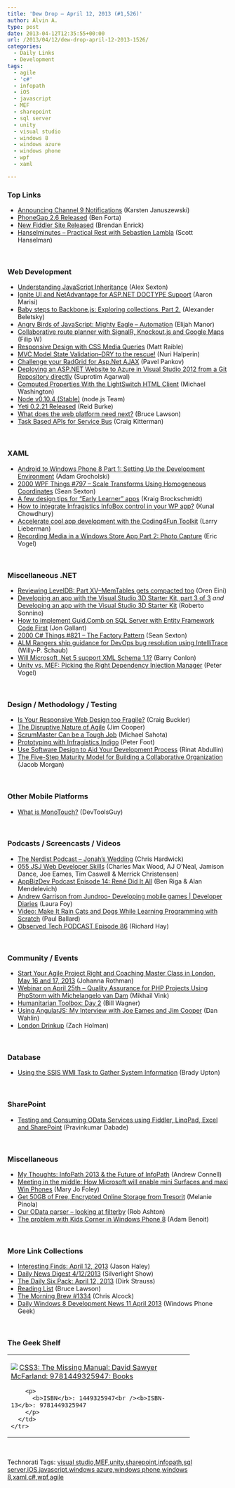 ```yaml
---
title: 'Dew Drop – April 12, 2013 (#1,526)'
author: Alvin A.
type: post
date: 2013-04-12T12:35:55+00:00
url: /2013/04/12/dew-drop-april-12-2013-1526/
categories:
  - Daily Links
  - Development
tags:
  - agile
  - 'c#'
  - infopath
  - iOS
  - javascript
  - MEF
  - sharepoint
  - sql server
  - unity
  - visual studio
  - windows 8
  - windows azure
  - windows phone
  - wpf
  - xaml

---
```

### <a name="top"></a>Top Links

  * <a href="http://channel9.msdn.com/Blogs/C9Team/Announcing-Channel-9-Notifications" target="_blank">Announcing Channel 9 Notifications</a> (Karsten Januszewski)
  * <a href="http://feeds.dzone.com/~r/zones/css/~3/erNe2qRHSEs/phonegap-26-released" target="_blank">PhoneGap 2.6 Released</a> (Ben Forta)
  * <a href="http://feedproxy.google.com/~r/BrendanEnrick/~3/okX94-bs-gA/post.aspx" target="_blank">New Fiddler Site Released</a> (Brendan Enrick)
  * <a href="http://feedproxy.google.com/~r/HanselminutesCompleteMP3/~3/wejSW_lUpxA/default.aspx" target="_blank">Hanselminutes &#8211; Practical Rest with Sebastien Lambla</a> (Scott Hanselman)

&#160;

### <a name="web"></a>Web Development

  * <a href="http://feedproxy.google.com/~r/AlexSexton/~3/5tjB6304ULA/" target="_blank">Understanding JavaScript Inheritance</a> (Alex Sexton)
  * <a href="http://www.infragistics.com/community/blogs/engineering/archive/2013/04/11/ignite-ui-and-netadvantage-for-asp-net-doctype-support.aspx" target="_blank">Ignite UI and NetAdvantage for ASP.NET DOCTYPE Support</a> (Aaron Marisi)
  * <a href="http://feeds.dzone.com/~r/zones/css/~3/GjSg4f1ctEs/baby-steps-backbonejs-0" target="_blank">Baby steps to Backbone.js: Exploring collections. Part 2.</a> (Alexander Beletsky)
  * <a href="http://www.elijahmanor.com/2013/04/angry-birds-of-javascript-mighty-eagle.html" target="_blank">Angry Birds of JavaScript: Mighty Eagle &#8211; Automation</a> (Elijah Manor)
  * <a href="http://www.strathweb.com/2013/04/collaborative-route-planner-with-signalr-knockout-js-and-google-maps/" target="_blank">Collaborative route planner with SignalR, Knockout.js and Google Maps</a> (Filip W)
  * <a href="http://feeds.dzone.com/~r/zones/css/~3/PonBZx_V0Ik/responsive-design-css-media" target="_blank">Responsive Design with CSS Media Queries</a> (Matt Raible)
  * <a href="http://feedproxy.google.com/~r/geekswithblogs/~3/iU1YBqcwKdQ/mvc-model-state-validationndashdry-to-the-rescue.aspx" target="_blank">MVC Model State Validation–DRY to the rescue!</a> (Nuri Halperin)
  * <a href="http://feedproxy.google.com/~r/TestStudio/~3/uzngqKB6o-8/Challenge-your-RadGrid-for-Asp-Net-AJAX.aspx" target="_blank">Challenge your RadGrid for Asp.Net AJAX</a> (Pavel Pankov)
  * <a href="http://feedproxy.google.com/~r/netCurryRecentArticles/~3/WHeJC4SNi98/ShowArticle.aspx" target="_blank">Deploying an ASP.NET Website to Azure in Visual Studio 2012 from a Git Repository directly</a> (Suprotim Agarwal)
  * <a href="http://lightswitchhelpwebsite.com/Blog/tabid/61/EntryId/185/Computed-Properties-With-the-LightSwitch-HTML-Client.aspx" target="_blank">Computed Properties With the LightSwitch HTML Client</a> (Michael Washington)
  * <a href="http://blog.nodejs.org/2013/04/11/node-v0-10-4-stable/" target="_blank">Node v0.10.4 (Stable)</a> (node.js Team)
  * <a href="http://feeds.yuiblog.com/~r/YahooUserInterfaceBlog/~3/MM_fB3rpCOc/" target="_blank">Yeti 0.2.21 Released</a> (Reid Burke)
  * <a href="http://www.brucelawson.co.uk/2013/what-does-the-web-platform-need-next/" target="_blank">What does the web platform need next?</a> (Bruce Lawson)
  * <a href="http://blogs.msdn.com/b/windowsazure/archive/2013/04/11/task-based-apis-for-service-bus.aspx" target="_blank">Task Based APIs for Service Bus</a> (Craig Kitterman)

&#160;

### <a name="silverlight"></a>XAML

  * <a href="http://mobile.dzone.com/articles/android-windows-phone-8-part-1" target="_blank">Android to Windows Phone 8 Part 1: Setting Up the Development Environment</a> (Adam Grocholski)
  * <a href="http://wpf.2000things.com/2013/04/12/797-scale-transforms-using-homogeneous-coordinates/" target="_blank">2000 WPF Things #797 – Scale Transforms Using Homogeneous Coordinates</a> (Sean Sexton)
  * <a href="http://kraigbrockschmidt.com/blog/?p=714" target="_blank">A few design tips for “Early Learner” apps</a> (Kraig Brockschmidt)
  * <a href="http://feedproxy.google.com/~r/kunal2383/~3/-PCZBW8VDWE/infragistics-xaminfobox-for-wpdev.html" target="_blank">How to integrate Infragistics InfoBox control in your WP app?</a> (Kunal Chowdhury)
  * <a href="http://blogs.windows.com/windows_phone/b/wpdev/archive/2013/04/11/accelerate-cool-app-development-with-the-coding-4-fun-toolkit.aspx" target="_blank">Accelerate cool app development with the Coding4Fun Toolkit</a> (Larry Lieberman)
  * <a href="http://visualstudiomagazine.com/articles/2013/04/11/recording-media-in-a-windows-store-app.aspx" target="_blank">Recording Media in a Windows Store App Part 2: Photo Capture</a> (Eric Vogel)

&#160;

### <a name="dotnet"></a>Miscellaneous .NET

  * <a href="http://feedproxy.google.com/~r/AyendeRahien/~3/nE3wslLAc68/reviewing-leveldb-part-xv-memtables-gets-compacted-too" target="_blank">Reviewing LevelDB: Part XV–MemTables gets compacted too</a> (Oren Eini)
  * <a href="http://blogs.msdn.com/b/vcblog/archive/2013/04/11/developing-an-app-with-the-visual-studio-3d-starter-kit-part-3-of-3.aspx" target="_blank">Developing an app with the Visual Studio 3D Starter Kit, part 3 of 3</a> _and_ <a href="http://channel9.msdn.com/posts/VS-3D-Starter-Kit-Dice-Roller" target="_blank">Developing an app with the Visual Studio 3D Starter Kit</a> (Roberto Sonnino)
  * <a href="http://feedproxy.google.com/~r/jongallant/~3/uZA9eNuKJiw/guid-comb-ef-code-first.html" target="_blank">How to implement Guid.Comb on SQL Server with Entity Framework Code First</a> (Jon Gallant)
  * <a href="http://csharp.2000things.com/2013/04/12/821-the-factory-pattern/" target="_blank">2000 C# Things #821 – The Factory Pattern</a> (Sean Sexton)
  * <a href="http://blogs.msdn.com/b/visualstudioalm/archive/2013/04/12/alm-rangers-ship-guidance-for-devops-bug-resolution-using-intellitrace.aspx" target="_blank">ALM Rangers ship guidance for DevOps bug resolution using IntelliTrace</a> (Willy-P. Schaub)
  * <a href="http://feedproxy.google.com/~r/geekswithblogs/~3/NSOIy4hs6wE/will-microsoft-.net-5-support-xml-schema-1.1.aspx" target="_blank">Will Microsoft .Net 5 support XML Schema 1.1?</a> (Barry Conlon)
  * <a href="http://visualstudiomagazine.com/articles/2013/04/01/unity-vs-mef.aspx" target="_blank">Unity vs. MEF: Picking the Right Dependency Injection Manager</a> (Peter Vogel)

&#160;

### <a name="design"></a>Design / Methodology / Testing

  * <a href="http://feedproxy.google.com/~r/SitepointFeed/~3/qiKQQPEVXlY/" target="_blank">Is Your Responsive Web Design too Fragile?</a> (Craig Buckler)
  * <a href="http://blog.pluralsight.com/2013/04/11/the-disruptive-nature-of-agile/" target="_blank">The Disruptive Nature of Agile</a> (Jim Cooper)
  * <a href="http://feeds.dzone.com/~r/zones/agile/~3/CQd2TxLcS-M/scrummaster-can-be-tough-job" target="_blank">ScrumMaster Can be a Tough Job</a> (Michael Sahota)
  * <a href="http://feedproxy.google.com/~r/PeterFoot/~3/TnwNawYRrPA/prototyping-with-infragistics-indigo.aspx" target="_blank">Prototyping with Infragistics Indigo</a> (Peter Foot)
  * <a href="http://feeds.abdullin.com/~r/RinatAbdullin/~3/fa8-hxdZQfo/use-software-design-to-aid-your-development-process.html" target="_blank">Use Software Design to Aid Your Development Process</a> (Rinat Abdullin)
  * <a href="http://feedproxy.google.com/~r/CloudAve/~3/gylb-FxvKUk/" target="_blank">The Five-Step Maturity Model for Building a Collaborative Organization</a> (Jacob Morgan)

&#160;

### <a name="mobile"></a>Other Mobile Platforms

  * <a href="http://www.infragistics.com/community/blogs/marketing/archive/2013/04/11/what-is-monotouch.aspx" target="_blank">What is MonoTouch?</a> (DevToolsGuy)

&#160;

### <a name="podcasts"></a>Podcasts / Screencasts / Videos

  * <a href="http://nerdist.libsyn.com/jonah-s-wedding" target="_blank">The Nerdist Podcast &#8211; Jonah&#8217;s Wedding</a> (Chris Hardwick)
  * <a href="http://javascriptjabber.com/055-jsj-web-developer-skills/" target="_blank">055 JSJ Web Developer Skills</a> (Charles Max Wood, AJ O&#8217;Neal, Jamison Dance, Joe Eames, Tim Caswell & Merrick Christensen)
  * <a href="http://feedproxy.google.com/~r/appbizdev/~3/hHNUaVfvjeU/episode-14-rene-did-it-all.html" target="_blank">AppBizDev Podcast Episode 14: René Did It All</a> (Ben Riga & Alan Mendelevich)
  * <a href="http://channel9.msdn.com/Series/Developer-Diaries/Dev-talk-with-Andrew-Garrison-from-Jundroo" target="_blank">Andrew Garrison from Jundroo- Developing mobile games | Developer Diaries</a> (Laura Foy)
  * <a href="http://blog.pluralsight.com/2013/04/11/video-make-it-rain-cats-and-dogs-while-learning-programming-with-scratch/" target="_blank">Video: Make It Rain Cats and Dogs While Learning Programming with Scratch</a> (Paul Ballard)
  * <a href="http://www.windowsobserver.com/2013/04/11/observed-tech-podcast-episode-86/" target="_blank">Observed Tech PODCAST Episode 86</a> (Richard Hay)

&#160;

### <a name="events"></a>Community / Events

  * <a href="http://feedproxy.google.com/~r/ManagingProductDevelopment/~3/xFQgRnoGrnk/start-your-agile-project-right-and-coaching-master-class-in-london-may-16-and-17-2013.html" target="_blank">Start Your Agile Project Right and Coaching Master Class in London, May 16 and 17, 2013</a> (Johanna Rothman)
  * <a href="http://blog.jetbrains.com/phpstorm/2013/04/webinar-on-april-25th-quality-assurance-for-php-projects-using-phpstorm-with-michelangelo-van-dam/?utm_source=rss&utm_medium=rss&utm_campaign=webinar-on-april-25th-quality-assurance-for-php-projects-using-phpstorm-with-michelangelo-van-dam" target="_blank">Webinar on April 25th – Quality Assurance for PHP Projects Using PhpStorm with Michelangelo van Dam</a> (Mikhail Vink)
  * <a href="http://feedproxy.google.com/~r/billwagner/~3/YG1whle4pdQ/humanitarian-toolbox-day-2" target="_blank">Humanitarian Toolbox: Day 2</a> (Bill Wagner)
  * <a href="http://weblogs.asp.net/dwahlin/archive/2013/04/11/using-angularjs-my-interview-with-joe-eames-and-jim-cooper.aspx" target="_blank">Using AngularJS: My Interview with Joe Eames and Jim Cooper</a> (Dan Wahlin)
  * <a href="https://github.com/blog/1471-london-drinkup" target="_blank">London Drinkup</a> (Zach Holman)

&#160;

### <a name="sql"></a>Database

  * <a href="http://feedproxy.google.com/~r/MSSQLTips-LatestSqlServerTips/~3/5K9faNh8la8/tip.asp" target="_blank">Using the SSIS WMI Task to Gather System Information</a> (Brady Upton)

&#160;

### <a name="sp"></a>SharePoint

  * <a href="http://feedproxy.google.com/~r/netCurryRecentArticles/~3/H7M1antReJo/ShowArticle.aspx" target="_blank">Testing and Consuming OData Services using Fiddler, LinqPad, Excel and SharePoint</a> (Pravinkumar Dabade)

&#160;

### <a name="misc"></a>Miscellaneous

  * <a href="http://feedproxy.google.com/~r/AndrewConnell/~3/mAWUiPy8j_8/my-thoughts-infopath-2013-the-future-of-infopath" target="_blank">My Thoughts: InfoPath 2013 & the Future of InfoPath</a> (Andrew Connell)
  * <a href="http://www.zdnet.com/meeting-in-the-middle-how-microsoft-will-enable-mini-surfaces-and-maxi-win-phones-7000013890/" target="_blank">Meeting in the middle: How Microsoft will enable mini Surfaces and maxi Win Phones</a> (Mary Jo Foley)
  * <a href="http://feeds.gawker.com/~r/lifehacker/full/~3/OCvM0mjNaFA/get-50gb-of-free-encrypted-online-storage-from-tresorit" target="_blank">Get 50GB of Free, Encrypted Online Storage from Tresorit</a> (Melanie Pinola)
  * <a href="http://codeofrob.com/entries/our-odata-parser---looking-at-filterby.html" target="_blank">Our OData parser &#8211; looking at filterby</a> (Rob Ashton)
  * <a href="http://www.geekchamp.com/articles/the-problem-with-kids-corner-in-windows-phone-8" target="_blank">The problem with Kids Corner in Windows Phone 8</a> (Adam Benoit)

&#160;

### <a name="links"></a>More Link Collections

  * <a href="http://jasonhaley.com/blog/post.aspx?id=f00a6767-1a6b-43c3-8602-cfb9de000c78" target="_blank">Interesting Finds: April 12, 2013</a> (Jason Haley)
  * <a href="http://feedproxy.google.com/~r/silverlightshow/~3/e54B-749g78/Daily-News-Digest-4-12-2013.aspx" target="_blank">Daily News Digest 4/12/2013</a> (Silverlight Show)
  * <a href="http://feeds.feedblitz.com/~/39993214/0/dirkstrauss~The-Daily-Six-Pack-April" target="_blank">The Daily Six Pack: April 12, 2013</a> (Dirk Strauss)
  * <a href="http://www.brucelawson.co.uk/2013/reading-list-47/" target="_blank">Reading List</a> (Bruce Lawson)
  * <a href="http://feedproxy.google.com/~r/ReflectivePerspective/~3/ZDnOKPBwQQQ/" target="_blank">The Morning Brew #1334</a> (Chris Alcock)
  * <a href="http://feedproxy.google.com/~r/Windowsphonegeek/~3/C-lq7WeZIZM/daily-windows-8-development-news-11-april-2013" target="_blank">Daily Windows 8 Development News 11 April 2013</a> (Windows Phone Geek)

&#160;

### <a name="shelf"></a>The Geek Shelf

<div style="padding-bottom: 0px; margin: 0px; padding-left: 0px; padding-right: 0px; display: inline; float: none; padding-top: 0px" id="scid:7dc1bd33-94bd-46fd-a20b-0131235bcd47:64407c5b-f009-43a4-b42e-636c90cc523f" class="wlWriterEditableSmartContent">
  <table cellspacing="0" cellpadding="2" width="400" border="0" unselectable="on">
    <tr>
      <td valign="top" width="400">
        <p>
          <a title="CSS3: The Missing Manual: David Sawyer McFarland: 9781449325947: Books" href="http://www.amazon.com/exec/obidos/ASIN/1449325947/alvinashcraft-20"><img data-recalc-dims="1" decoding="async" src="https://i0.wp.com/images.amazon.com/images/P/1449325947.01.MZZZZZZZ.jpg?w=660" border="0" align="left" style="float:left" />CSS3: The Missing Manual: David Sawyer McFarland: 9781449325947: Books</a>
        </p>
        
        <p>
          <b>ISBN</b>: 1449325947<br /><b>ISBN-13</b>: 9781449325947
        </p>
      </td>
    </tr>
  </table>
</div>

&#160;

<div style="padding-bottom: 0px; margin: 0px; padding-left: 0px; padding-right: 0px; display: inline; float: none; padding-top: 0px" id="scid:0767317B-992E-4b12-91E0-4F059A8CECA8:7bfac852-7c9a-46ab-9ee3-19ac71154fea" class="wlWriterEditableSmartContent">
  Technorati Tags: <a href="http://technorati.com/tags/visual+studio" rel="tag">visual studio</a>,<a href="http://technorati.com/tags/MEF" rel="tag">MEF</a>,<a href="http://technorati.com/tags/unity" rel="tag">unity</a>,<a href="http://technorati.com/tags/sharepoint" rel="tag">sharepoint</a>,<a href="http://technorati.com/tags/infopath" rel="tag">infopath</a>,<a href="http://technorati.com/tags/sql+server" rel="tag">sql server</a>,<a href="http://technorati.com/tags/iOS" rel="tag">iOS</a>,<a href="http://technorati.com/tags/javascript" rel="tag">javascript</a>,<a href="http://technorati.com/tags/windows+azure" rel="tag">windows azure</a>,<a href="http://technorati.com/tags/windows+phone" rel="tag">windows phone</a>,<a href="http://technorati.com/tags/windows+8" rel="tag">windows 8</a>,<a href="http://technorati.com/tags/xaml" rel="tag">xaml</a>,<a href="http://technorati.com/tags/c%23" rel="tag">c#</a>,<a href="http://technorati.com/tags/wpf" rel="tag">wpf</a>,<a href="http://technorati.com/tags/agile" rel="tag">agile</a>
</div>